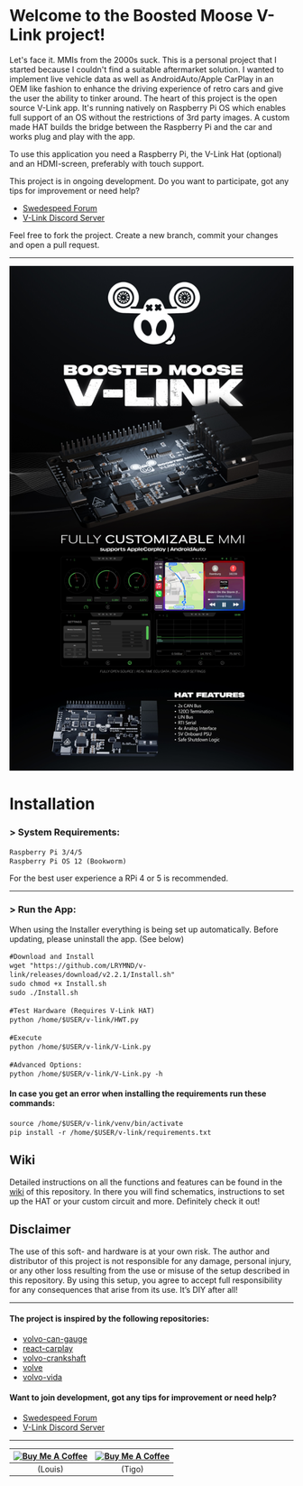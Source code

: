 # Welcome to the Boosted Moose V-Link project!

Let's face it. MMIs from the 2000s suck. This is a personal project that I started because I couldn't find a suitable aftermarket solution. I wanted to implement live vehicle data as well as AndroidAuto/Apple CarPlay in an OEM like fashion to enhance the driving experience of retro cars and give the user the ability to tinker around. The heart of this project is the open source V-Link app. It's running natively on Raspberry Pi OS which enables full support of an OS without the restrictions of 3rd party images. A custom made HAT builds the bridge between the Raspberry Pi and the car and works plug and play with the app.

To use this application you need a Raspberry Pi, the V-Link Hat (optional) and an HDMI-screen, preferably with touch support.

This project is in ongoing development. Do you want to participate, got any tips for improvement or need help?

* [Swedespeed Forum](https://www.swedespeed.com/threads/volvo-rtvi-raspberry-media-can-interface.658254/)
* [V-Link Discord Server](https://discord.gg/V4RQG6p8vM)

Feel free to fork the project. Create a new branch, commit your changes and open a pull request.

---
![TITLE IMAGE](resources/media/banner.jpg?raw=true "Banner")  

# Installation

### > System Requirements:
```
Raspberry Pi 3/4/5
Raspberry Pi OS 12 (Bookworm)
```

For the best user experience a RPi 4 or 5 is recommended.

---

### > Run the App:

When using the Installer everything is being set up automatically.
Before updating, please uninstall the app. (See below)

```
#Download and Install
wget "https://github.com/LRYMND/v-link/releases/download/v2.2.1/Install.sh"
sudo chmod +x Install.sh
sudo ./Install.sh

#Test Hardware (Requires V-Link HAT)
python /home/$USER/v-link/HWT.py

#Execute
python /home/$USER/v-link/V-Link.py

#Advanced Options:
python /home/$USER/v-link/V-Link.py -h
```

#### In case you get an error when installing the requirements run these commands:
```
source /home/$USER/v-link/venv/bin/activate
pip install -r /home/$USER/v-link/requirements.txt
```

## Wiki

Detailed instructions on all the functions and features can be found in the [wiki](https://github.com/BoostedMoose/v-link/wiki) of this repository. In there you will find schematics, instructions to set up the HAT or your custom circuit and more. Definitely check it out!

## Disclaimer

The use of this soft- and hardware is at your own risk. The author and distributor of this project is not responsible for any damage, personal injury, or any other loss resulting from the use or misuse of the setup described in this repository. By using this setup, you agree to accept full responsibility for any consequences that arise from its use. It’s DIY after all!


---
#### The project is inspired by the following repositories:

* [volvo-can-gauge](https://github.com/Alfaa123/Volvo-CAN-Gauge)
* [react-carplay](https://github.com/rhysmorgan134/react-carplay)
* [volvo-crankshaft](https://github.com/laurynas/volvo_crankshaft)
* [volve](https://github.com/LuukEsselbrugge/Volve)
* [volvo-vida](https://github.com/Tigo2000/Volvo-VIDA)

#### Want to join development, got any tips for improvement or need help?  

* [Swedespeed Forum](https://www.swedespeed.com/threads/volvo-rtvi-raspberry-media-can-interface.658254/)
* [V-Link Discord Server](https://discord.gg/V4RQG6p8vM)

---


| [![Buy Me A Coffee](https://cdn.buymeacoffee.com/buttons/default-orange.png)](https://www.buymeacoffee.com/lrymnd)  | [![Buy Me A Coffee](https://cdn.buymeacoffee.com/buttons/default-orange.png)](https://www.buymeacoffee.com/tigo) |
|---|---|
| <center>(Louis)</center> | <center>(Tigo)</center> |
